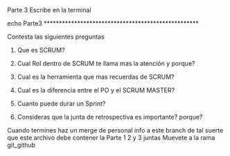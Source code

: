 Parte 3
Escribe en la terminal 

echo Parte3 ***************************************************

Contesta las siguientes preguntas

1. Que es SCRUM?

2. Cual Rol dentro de SCRUM te llama mas la atención y porque?

3. Cual es la herramienta que mas recuerdas de SCRUM?

4. Cual es la diferencia entre el PO y el SCRUM MASTER?

5. Cuanto puede durar un Sprint?

6. Consideras que la junta de retrospectiva es importante? porque?


Cuando termines haz un merge de personal info a este branch
de tal suerte que este archivo debe contener la Parte 1 2 y 3 juntas 
Muevete a la rama git_github


